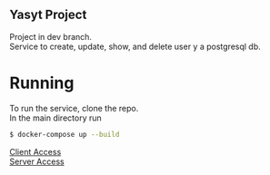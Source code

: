 ## Yasyt Project

Project in dev branch.  
Service to create, update, show, and delete user y a postgresql db.

# Running

To run the service, clone the repo.  
In the main directory run  
```bash
$ docker-compose up --build
```

[Client Access](http://localhost:3006/)  
[Server Access](http://localhost:3000/api/docs)

